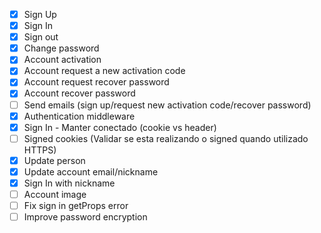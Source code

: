 - [x] Sign Up
- [x] Sign In
- [x] Sign out
- [x] Change password
- [x] Account activation
- [x] Account request a new activation code
- [x] Account request recover password
- [x] Account recover password
- [ ] Send emails (sign up/request new activation code/recover password)
- [x] Authentication middleware
- [x] Sign In - Manter conectado (cookie vs header)
- [ ] Signed cookies (Validar se esta realizando o signed quando utilizado HTTPS)
- [x] Update person
- [x] Update account email/nickname
- [x] Sign In with nickname
- [ ] Account image
- [ ] Fix sign in getProps error
- [ ] Improve password encryption